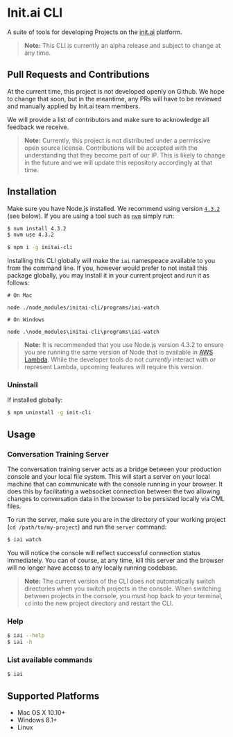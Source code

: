 # Init.ai CLI

A suite of tools for developing Projects on the [init.ai](https://init.ai) platform.

> **Note:** This CLI is currently an alpha release and subject to change at any time.

## Pull Requests and Contributions

At the current time, this project is not developed openly on Github. We hope to change that soon, but in the meantime, any PRs will have to be reviewed and manually applied by Init.ai team members.

We will provide a list of contributors and make sure to acknowledge all feedback we receive.

> **Note:** Currently, this project is not distributed under a permissive open source license. Contributions will be accepted with the understanding that they become part of our IP. This is likely to change in the future and we will update this repository accordingly at that time.

## Installation

Make sure you have Node.js installed. We recommend using version [`4.3.2`](https://nodejs.org/en/download/releases/) (see below). If you are using a tool such as [`nvm`](https://github.com/creationix/nvm) simply run:

```bash
$ nvm install 4.3.2
$ nvm use 4.3.2
```

```bash
$ npm i -g initai-cli
```

Installing this CLI globally will make the `iai` namespeace available to you from the command line. If you, however would prefer to not install this package globally, you may install it in your current project and run it as follows:

```
# On Mac

node ./node_modules/initai-cli/programs/iai-watch

# On Windows

node .\node_modules\initai-cli\programs\iai-watch
```

> **Note:** It is recommended that you use Node.js version 4.3.2 to ensure you are running the same version of Node that is available in [AWS Lambda](http://docs.aws.amazon.com/lambda/latest/dg/current-supported-versions.html). While the developer tools do not _currently_ interact with or represent Lambda, upcoming features will require this version.

### Uninstall

If installed globally:

```bash
$ npm uninstall -g init-cli
```

## Usage

### Conversation Training Server

The conversation training server acts as a bridge between your production console and your local file system. This will start a server on your local machine that can communicate with the console running in your browser. It does this by facilitating a websocket connection between the two allowing changes to conversation data in the browser to be persisted locally via CML files.

To run the server, make sure you are in the directory of your working project (`cd /path/to/my-project`) and run the `server` command:

```bash
$ iai watch
```

You will notice the console will reflect successful connection status immediately. You can of course, at any time, kill this server and the browser will no longer have access to any locally running codebase.

> **Note:** The current version of the CLI does not automatically switch directories when you switch projects in the console. When switching between projects in the console, you must hop back to your terminal, `cd` into the new project directory and restart the CLI.

### Help

```bash
$ iai --help
$ iai -h
```

### List available commands

```bash
$ iai
```

## Supported Platforms

* Mac OS X 10.10+
* Windows 8.1+
* Linux
